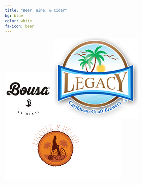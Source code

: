 ```yaml
---
title: "Beer, Wine, & Cider"
bg: blue
color: white
fa-icon: beer
---
```


![Bousa](/img/bousa.jpg)       ![Legacy Caribbean Craft](/img/legacy-caribbean-craft.png) ![Lincoln's Beard](/img/logo-copy-1-copy.png) 